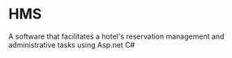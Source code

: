 # HMS
A software that facilitates a hotel's reservation management and administrative tasks using Asp.net C#
